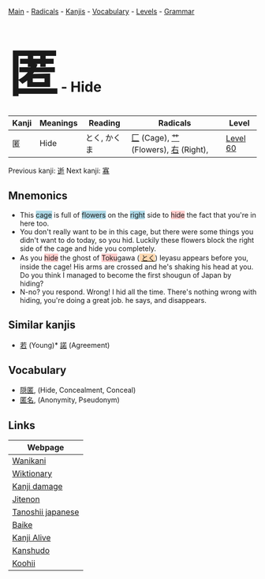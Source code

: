 <style> bigfont {font-size: 100px}</style>
[Main](../README.md) -
[Radicals](../radicals.md) -
[Kanjis](../kanjis.md) -
[Vocabulary](../vocabulary.md) -
[Levels](../levels.md) -
[Grammar](../grammar.md)
# <bigfont> 匿</bigfont> - Hide 

| Kanji | Meanings | Reading | Radicals | Level |
| --- | --- | --- | --- | --- |
| 匿 | Hide | とく, かくま | [匚](../radicals/匚.md) (Cage), [艹](../radicals/艹.md) (Flowers), [右](../radicals/右.md) (Right),  | [Level 60](../levels/wk_level60.md) |

Previous kanji: [逝](逝.md) Next kanji: [寡](寡.md) 

## Mnemonics
 * This <span style="background-color:#ADD8E6"> cage</span> is full of <span style="background-color:#ADD8E6"> flowers</span> on the <span style="background-color:#ADD8E6"> right</span> side to <span style="background-color:#ffcccb"> hide</span> the fact that you're in here too.
* You don't really want to be in this cage, but there were some things you didn't want to do today, so you hid. Luckily these flowers block the right side of the cage and hide you completely.
* As you <span style="background-color:#ffcccb"> hide</span> the ghost of <span style="background-color:#ffcccb"> Toku</span>gawa (<span style="background-color:#fed8b1"> [とく](https://jisho.org/search/とく)</span>) Ieyasu appears before you, inside the cage! His arms are crossed and he's shaking his head at you. Do you think I managed to become the first shougun of Japan by hiding?
* N-no? you respond. Wrong! I hid all the time. There's nothing wrong with hiding, you're doing a great job. he says, and disappears.


## Similar kanjis
 * [若](若.md) (Young)* [諾](諾.md) (Agreement)


## Vocabulary
 * [隠匿](../vocabulary/匿.md), (Hide, Concealment, Conceal)
* [匿名](../vocabulary/匿.md), (Anonymity, Pseudonym)



## Links 

| Webpage |
| --- |
| [Wanikani          ](https://www.wanikani.com/kanji/匿) |
| [Wiktionary        ](https://en.wiktionary.org/wiki/匿) |
| [Kanji damage      ](http://www.kanjidamage.com/kanji/search?utf8=✓&q=匿) |
| [Jitenon           ](https://jitenon.com/kanji/匿) |
| [Tanoshii japanese ](https://www.tanoshiijapanese.com/dictionary/kanji.cfm?k=匿) |
| [Baike             ](https://baike.baidu.com/item/匿) |
| [Kanji Alive       ](https://app.kanjialive.com/匿) |
| [Kanshudo          ](https://www.kanshudo.com/searchmn?q=匿) |
| [Koohii            ](https://kanji.koohii.com/study/kanji/匿) |
